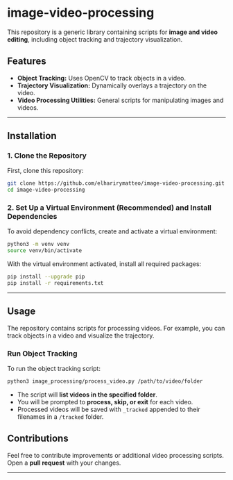 
# image-video-processing

This repository is a generic library containing scripts for **image and video editing**, including object tracking and trajectory visualization.

## Features

- **Object Tracking:** Uses OpenCV to track objects in a video.
- **Trajectory Visualization:** Dynamically overlays a trajectory on the video.
- **Video Processing Utilities:** General scripts for manipulating images and videos.

---

## **Installation**

### **1. Clone the Repository**
First, clone this repository:
```bash
git clone https://github.com/elharirymatteo/image-video-processing.git
cd image-video-processing
```

### **2. Set Up a Virtual Environment (Recommended) and Install Dependencies**
To avoid dependency conflicts, create and activate a virtual environment:

```bash
python3 -m venv venv
source venv/bin/activate
```

With the virtual environment activated, install all required packages:
```bash
pip install --upgrade pip
pip install -r requirements.txt
```

---

## **Usage**
The repository contains scripts for processing videos. For example, you can track objects in a video and visualize the trajectory.

### **Run Object Tracking**
To run the object tracking script:
```bash
python3 image_processing/process_video.py /path/to/video/folder
```

- The script will **list videos in the specified folder**.
- You will be prompted to **process, skip, or exit** for each video.
- Processed videos will be saved with `_tracked` appended to their filenames in a `/tracked` folder.


## **Contributions**
Feel free to contribute improvements or additional video processing scripts. Open a **pull request** with your changes.

---
